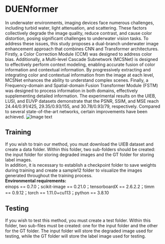 # DUENformer
In underwater environments, imaging devices face numerous challenges, including turbid water, light attenuation, and scattering. These factors collectively degrade the image quality, reduce contrast, and cause color distortion, posing significant challenges to underwater vision tasks. To address these issues, this study proposes a dual-branch underwater image enhancement approach that combines CNN and Transformer architectures. Firstly, a Color Correction Module (CCM) was designed to address color bias. Additionally, a Multi-level Cascade Subnetwork (MCSNet) is designed to effectively perform context modeling, enabling accurate fusion of color information and contextual information. By progressively extracting and integrating color and contextual information from the image at each level, MCSNet enhances the ability to understand complex scenes. Finally, a Frequency-domain and Spatial-domain Fusion Transformer Module (FSTM) was designed to process information in both domains, effectively supplementing detailed information. The experimental results on the UIEB, LUSI, and EUVP datasets demonstrate that the PSNR, SSIM, and MSE reach 24.44/0.91/425, 29.35/0.93/155, and 30.78/0.93/79, respectively. Compared to several state-of-the-art networks, certain improvements have been achieved. 
![Image text](https://github.com/ShanZheNaTi/DUENformer/blob/main/figures/首页渐变.emf)
## __Training__  
If you wish to train our method, you must download the UIEB dataset and create a data folder. Within this folder, two sub-folders should be created: the input folder for storing degraded images and the GT folder for storing label images.  
In addition, it is necessary to establish a checkpoint folder to save weights during training and create a sample12 folder to visualize the images generated throughout the training process.  
__Environmental requirements:__  
einops == 0.7.0；scikit-image == 0.21.0；tensorboardX == 2.6.2.2；timm == 0.9.12；torch == 1.11.0+cu113；python == 3.8.10  
## __Testing__ 
If you wish to test this method, you must create a test folder. Within this folder, two sub-files must be created: one for the input folder and the other for the GT folder. The input folder will store the degraded image used for testing, while the GT folder will store the label image used for testing.
